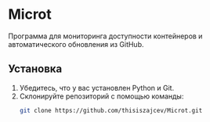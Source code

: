 # Microt

Программа для мониторинга доступности контейнеров и автоматического обновления из GitHub.

## Установка

1. Убедитесь, что у вас установлен Python и Git.
2. Склонируйте репозиторий с помощью команды:
   ```sh
   git clone https://github.com/thisiszajcev/Microt.git
